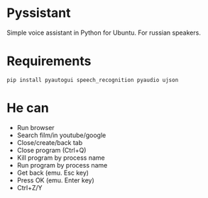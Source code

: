# Pyssistant
Simple voice assistant in Python for Ubuntu. For russian speakers.

# Requirements
```pip install pyautogui speech_recognition pyaudio ujson```

# He can
- Run browser
- Search film/in youtube/google
- Close/create/back tab
- Close program (Ctrl+Q)
- Kill program by process name
- Run program by process name
- Get back (emu. Esc key)
- Press OK (emu. Enter key)
- Ctrl+Z/Y

